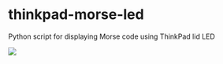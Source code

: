# thinkpad-morse-led
Python script for displaying Morse code using ThinkPad lid LED

![](https://i.imgur.com/KXp0kvH.gifv)